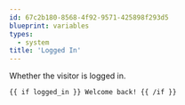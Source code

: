 ```yaml
---
id: 67c2b180-8568-4f92-9571-425898f293d5
blueprint: variables
types:
  - system
title: 'Logged In'
---
```

Whether the visitor is logged in.

```
{{ if logged_in }} Welcome back! {{ /if }}
```
